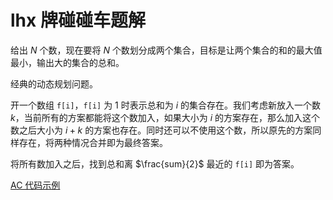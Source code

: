 # lhx 牌碰碰车题解

给出 $N$ 个数，现在要将 $N$ 个数划分成两个集合，目标是让两个集合的和的最大值最小，输出大的集合的总和。

经典的动态规划问题。

开一个数组 `f[i]`，`f[i]` 为 $1$ 时表示总和为 $i$ 的集合存在。我们考虑新放入一个数 $k$，当前所有的方案都能将这个数加入，如果大小为 $i$ 的方案存在，那么加入这个数之后大小为 $i+k$ 的方案也存在。同时还可以不使用这个数，所以原先的方案同样存在，将两种情况合并即为最终答案。

将所有数加入之后，找到总和离 $\frac{sum}{2}$ 最近的 `f[i]` 即为答案。

[AC 代码示例](https://github.com/ExRoc/CCNU-HelloWorld/blob/master/2023%E8%93%9D%E6%A1%A5%E6%9D%AF%E9%80%89%E6%8B%94%E8%B5%9B/E.lhx%E7%89%8C%E7%A2%B0%E7%A2%B0%E8%BD%A6/std.cpp)


